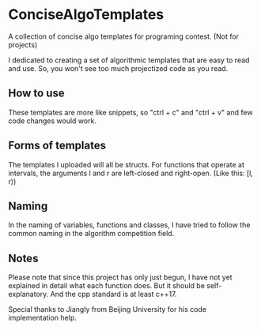 # ConciseAlgoTemplates

A collection of concise algo templates for programing contest. (Not for projects)

I dedicated to creating a set of algorithmic templates that are easy to read and use. So, you won't see too much projectized code as you read.

## How to use

These templates are more like snippets, so "ctrl + c" and "ctrl + v" and few code changes would work.

## Forms of templates

The templates I uploaded will all be structs. For functions that operate at intervals, the arguments l and r are left-closed and right-open. (Like this: [l, r))

## Naming

In the naming of variables, functions and classes, I have tried to follow the common naming in the algorithm competition field.

## Notes

Please note that since this project has only just begun, I have not yet explained in detail what each function does. But it should be self-explanatory.
And the cpp standard is at least c++17.

Special thanks to Jiangly from Beijing University for his code implementation help.


